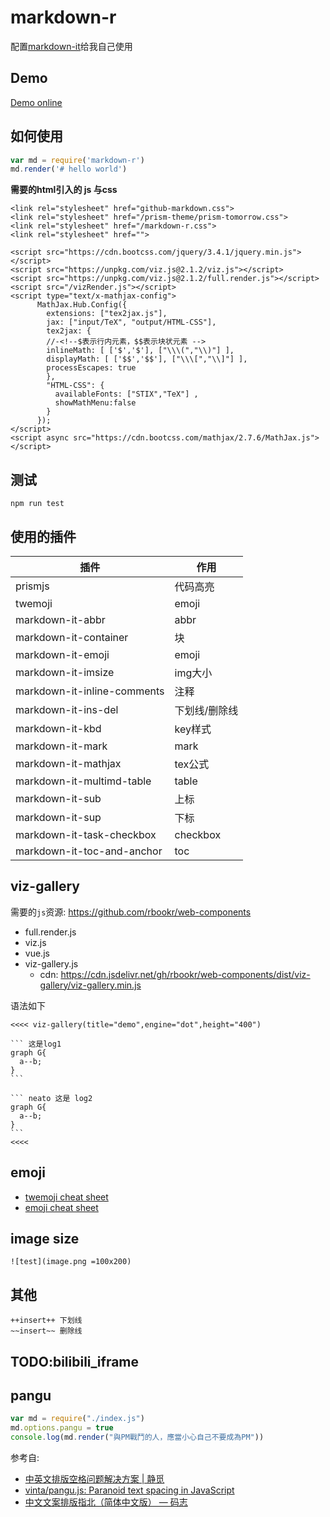 # markdown-r

配置[markdown-it](https://github.com/markdown-it/markdown-it)给我自己使用

## Demo

[Demo online](https://rainboylvx.github.io/markdown-r/)

## 如何使用

```javascript
var md = require('markdown-r')
md.render('# hello world')
```


**需要的html引入的 js 与css**

```
<link rel="stylesheet" href="github-markdown.css">
<link rel="stylesheet" href="/prism-theme/prism-tomorrow.css">
<link rel="stylesheet" href="/markdown-r.css">
<link rel="stylesheet" href="">
```

```
<script src="https://cdn.bootcss.com/jquery/3.4.1/jquery.min.js"></script>
<script src="https://unpkg.com/viz.js@2.1.2/viz.js"></script>
<script src="https://unpkg.com/viz.js@2.1.2/full.render.js"></script>
<script src="/vizRender.js"></script>
<script type="text/x-mathjax-config">
      MathJax.Hub.Config({
        extensions: ["tex2jax.js"],
        jax: ["input/TeX", "output/HTML-CSS"],
        tex2jax: {
        //-<!--$表示行内元素，$$表示块状元素 -->
        inlineMath: [ ['$','$'], ["\\\(","\\)"] ],
        displayMath: [ ['$$','$$'], ["\\\[","\\]"] ],
        processEscapes: true
        },
        "HTML-CSS": { 
          availableFonts: ["STIX","TeX"] ,
          showMathMenu:false
        }
      });
</script>
<script async src="https://cdn.bootcss.com/mathjax/2.7.6/MathJax.js"></script>
```

## 测试

```
npm run test
```

## 使用的插件

| 插件                        | 作用          |
|-----------------------------|---------------|
| prismjs                     | 代码高亮      |
| twemoji                     | emoji         |
| markdown-it-abbr            | abbr          |
| markdown-it-container       | 块            |
| markdown-it-emoji           | emoji         |
| markdown-it-imsize          | img大小       |
| markdown-it-inline-comments | 注释          |
| markdown-it-ins-del         | 下划线/删除线 |
| markdown-it-kbd             | key样式       |
| markdown-it-mark            | mark          |
| markdown-it-mathjax         | tex公式       |
| markdown-it-multimd-table   | table         |
| markdown-it-sub             | 上标          |
| markdown-it-sup             | 下标          |
| markdown-it-task-checkbox   | checkbox      |
| markdown-it-toc-and-anchor  | toc           |


## viz-gallery

需要的`js`资源: https://github.com/rbookr/web-components

 - full.render.js
 - viz.js
 - vue.js
 - viz-gallery.js
    - cdn: https://cdn.jsdelivr.net/gh/rbookr/web-components/dist/viz-gallery/viz-gallery.min.js

语法如下

```
<<<< viz-gallery(title="demo",engine="dot",height="400")

​``` 这是log1
graph G{
  a--b;
}
​```

​``` neato 这是 log2
graph G{
  a--b;
}
​```
<<<<

```


## emoji

- [twemoji cheat sheet](http://rainboy.coding.me/twemoji_cheat_sheet/)
- [emoji cheat sheet](http://rainboy.coding.me/twemoji_cheat_sheet/)

## image size

```
![test](image.png =100x200)
```


## 其他

```
++insert++ 下划线
~~insert~~ 删除线
```

## TODO:bilibili_iframe


## pangu



```javascript
var md = require("./index.js")
md.options.pangu = true
console.log(md.render("與PM戰鬥的人，應當小心自己不要成為PM"))
```

参考自:
- [中英文排版空格问题解决方案 | 静觅](https://cuiqingcai.com/6533.html)
- [vinta/pangu.js: Paranoid text spacing in JavaScript](https://github.com/vinta/pangu.js)
- [中文文案排版指北（简体中文版） — 码志](https://mazhuang.org/wiki/chinese-copywriting-guidelines/)

